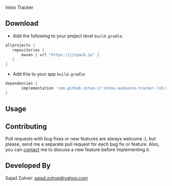  Intoo Tracker
 
## Download
 
 -  Add the following to your project level `build.gradle`:
 
 ```gradle
 allprojects {
	repositories {
		maven { url "https://jitpack.io" }
	}
}
```

 -  Add this to your app `build.gradle`:

```gradle
dependencies {
       implementation 'com.github.intoo-ir:intoo-audience-tracker-lib:v0.2.0-alpha'
}
```

## Usage

## Contributing

Pull requests with bug fixes or new features are always welcome :), but please, send me a separate pull request for each bug fix or feature. Also, you can [contact](mailto:sajad.zohrei@yahoo.com) me to discuss a new feature before implementing it.

## Developed By
Sajad Zohrei: <sajad.zohrei@yahoo.com>

